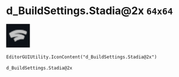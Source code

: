 # d_BuildSettings.Stadia@2x `64x64`
<img src="/img/d_BuildSettings.Stadia.png" width=64 height=64>

``` CSharp
EditorGUIUtility.IconContent("d_BuildSettings.Stadia@2x")
```
```
d_BuildSettings.Stadia@2x
```
